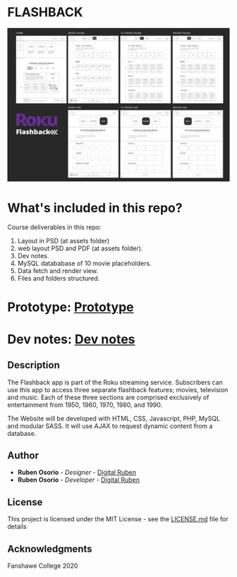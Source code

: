 # FLASHBACK
![Flashback](images/readme.jpg "layout")

# What's included in this repo?
Course deliverables in this repo:

1. Layout in PSD (at assets folder)
2. web layout PSD and PDF (at assets folder).
3. Dev notes.
4. MySQL datababase of 10 movie placeholders.
5. Data fetch and render view.
6. Files and folders structured.

# Prototype: [Prototype](https://ruben741163.invisionapp.com/console/share/3M1XOUWYHT)
# Dev notes: [Dev notes](https://docs.google.com/document/d/1JywtqlMeNHfK0AKIwHDUFA3nYBQM-E8Lm2lNwVU2c0g/)

## Description
The Flashback app is part of the Roku streaming service. Subscribers can use this app to
access three separate flashback features; movies, television and music. Each of these three
sections are comprised exclusively of entertainment from 1950, 1960, 1970, 1980, and 1990. 

The Website will be developed with HTML, CSS, Javascript, PHP, MySQL and modular SASS. It will use AJAX to request dynamic content from a database.

## Author

* **Ruben Osorio** - *Designer* - [Digital Ruben](https://github.com/digitalruben)
* **Ruben Osorio** - *Developer* - [Digital Ruben](https://github.com/digitalruben)


## License

This project is licensed under the MIT License - see the [LICENSE.md](https://opensource.org/licenses/MIT) file for details

## Acknowledgments

Fanshawe College
2020
